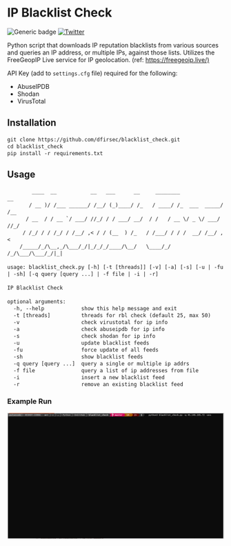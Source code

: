 # IP Blacklist Check

![Generic badge](https://img.shields.io/badge/python-3.7-blue.svg) [![Twitter](https://img.shields.io/badge/Twitter-@pulsecode-blue.svg)](https://twitter.com/pulsecode)

Python script that downloads IP reputation blacklists from various sources and queries an IP address, or multiple IPs, against those lists. Utilizes the FreeGeopIP Live service for IP geolocation. (ref: <https://freegeoip.live/)>

API Key (add to `settings.cfg` file) required for the following:

- AbuseIPDB
- Shodan
- VirusTotal

## Installation

```text
git clone https://github.com/dfirsec/blacklist_check.git
cd blacklist_check
pip install -r requirements.txt
```

## Usage

```console
        ____  __           __   ___      __     ________              __
       / __ )/ /___ ______/ /__/ (_)____/ /_   / ____/ /_  ___  _____/ /__
      / __  / / __ `/ ___/ //_/ / / ___/ __/  / /   / __ \/ _ \/ ___/ //_/
     / /_/ / / /_/ / /__/ ,< / / (__  ) /_   / /___/ / / /  __/ /__/ ,<
    /_____/_/\__,_/\___/_/|_/_/_/____/\__/   \____/_/ /_/\___/\___/_/|_|

usage: blacklist_check.py [-h] [-t [threads]] [-v] [-a] [-s] [-u | -fu | -sh] [-q query [query ...] | -f file | -i | -r]

IP Blacklist Check

optional arguments:
  -h, --help            show this help message and exit
  -t [threads]          threads for rbl check (default 25, max 50)
  -v                    check virustotal for ip info
  -a                    check abuseipdb for ip info
  -s                    check shodan for ip info
  -u                    update blacklist feeds
  -fu                   force update of all feeds
  -sh                   show blacklist feeds
  -q query [query ...]  query a single or multiple ip addrs
  -f file               query a list of ip addresses from file
  -i                    insert a new blacklist feed
  -r                    remove an existing blacklist feed
```

### Example Run

![alt text](imgs/animation.gif)
